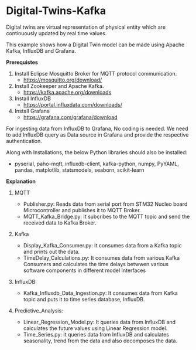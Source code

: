 # Digital-Twins-Kafka

Digital twins are virtual representation of physical entity which are continuously updated by real time values.

This example shows how a Digital Twin model can be made using Apache Kafka, InfluxDB and Grafana.

**Prerequistes**

1. Install Eclipse Mosquitto Broker for MQTT protocol communication.
    - https://mosquitto.org/download/
2. Install Zookeeper and Apache Kafka.
    - https://kafka.apache.org/downloads
3. Install InfluxDB
    - https://portal.influxdata.com/downloads/
4. Install Grafana
    - https://grafana.com/grafana/download
 
For ingesting data from InfluxDB to Grafana, No coding is needed.
We need to add InfluxDB query as Data source in Grafana and provide the respective authentication.

Along with Installations, the below Python libraries should also be installed:
  - pyserial, paho-mqtt, influxdb-client, kafka-python, numpy, PyYAML, pandas, matplotlib, statsmodels, seaborn, scikit-learn

**Explanation**

1. MQTT
    - Publisher.py: Reads data from serial port from STM32 Nucleo board Microcontroller and publishes it to MQTT Broker.
    - MQTT_Kafka_Bridge.py: It subcribes to the MQTT topic and send the received data to Kafka Broker.
  
2. Kafka
    - Display_Kafka_Consumer.py: It consumes data from a Kafka topic and prints out the data.
    - TimeDelay_Calculations.py: It consumes data from various Kafka Consumers and calculates the time delays betwwen various software components in different model Interfaces
   
3. InfluxDB:
    - Kafka_Influxdb_Data_Ingestion.py: It consumes data from Kafka topic and puts it to time series database, InfluxDB.
    
4. Predictive_Analysis:
    - Linear_Regression_Model.py: It queries data from InfluxDB and calculates the future values using Linear Regression model.
    - Time_Series.py: It queries data from InfluxDB and calculates seasonality, trend from the data and also decomposes the data. 

